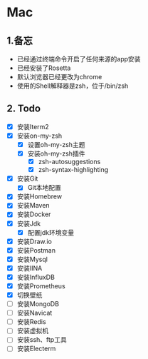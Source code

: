 # Mac

## 1.备忘

- 已经通过终端命令开启了任何来源的app安装
- 已经安装了Rosetta
- 默认浏览器已经更改为chrome
- 使用的Shell解释器是zsh，位于/bin/zsh

## 2. Todo

- [x] 安装Iterm2
- [x] 安装on-my-zsh
  - [x] 设置oh-my-zsh主题
  - [x] 安装oh-my-zsh插件
    - [x] zsh-autosuggestions
    - [x] zsh-syntax-highlighting
- [x] 安装Git
  - [x] Git本地配置
- [x] 安装Homebrew
- [x] 安装Maven
- [x] 安装Docker
- [x] 安装Jdk
  - [x] 配置jdk环境变量
- [x] 安装Draw.io
- [x] 安装Postman
- [x] 安装Mysql
- [x] 安装IINA
- [x] 安装InfluxDB
- [x] 安装Prometheus
- [x] 切换壁纸
- [ ] 安装MongoDB
- [ ] 安装Navicat
- [ ] 安装Redis
- [ ] 安装虚拟机
- [ ] 安装ssh、ftp工具
- [ ] 安装Electerm
